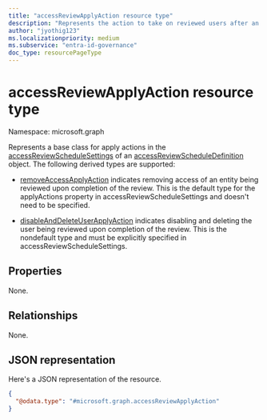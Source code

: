 ```yaml
---
title: "accessReviewApplyAction resource type"
description: "Represents the action to take on reviewed users after an access review instance is completed."
author: "jyothig123"
ms.localizationpriority: medium
ms.subservice: "entra-id-governance"
doc_type: resourcePageType
---
```


# accessReviewApplyAction resource type

Namespace: microsoft.graph

Represents a base class for apply actions in the [accessReviewScheduleSettings](accessreviewschedulesettings.md) of an [accessReviewScheduleDefinition](accessreviewscheduledefinition.md) object. The following derived types are supported:

- [removeAccessApplyAction](removeaccessapplyaction.md) indicates removing access of an entity being reviewed upon completion of the review. This is the default type for the applyActions property in accessReviewScheduleSettings and doesn't need to be specified.

- [disableAndDeleteUserApplyAction](disableanddeleteuserapplyaction.md) indicates disabling and deleting the user being reviewed upon completion of the review. This is the nondefault type and must be explicitly specified in accessReviewScheduleSettings.

## Properties
None.

## Relationships
None.

## JSON representation
Here's a JSON representation of the resource.
<!-- {
  "blockType": "resource",
  "@odata.type": "microsoft.graph.accessReviewApplyAction"
}
-->
``` json
{
  "@odata.type": "#microsoft.graph.accessReviewApplyAction"
}
```


